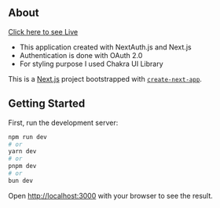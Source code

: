 ## About
[Click here to see Live](https://resume-o-auth2-0-drag-ndrop.vercel.app/)

* This application created with NextAuth.js and Next.js
* Authentication is done with OAuth 2.0
* For styling purpose I used Chakra UI Library

This is a [Next.js](https://nextjs.org/) project bootstrapped with [`create-next-app`](https://github.com/vercel/next.js/tree/canary/packages/create-next-app).

## Getting Started

First, run the development server:

```bash
npm run dev
# or
yarn dev
# or
pnpm dev
# or
bun dev
```

Open [http://localhost:3000](http://localhost:3000) with your browser to see the result.




